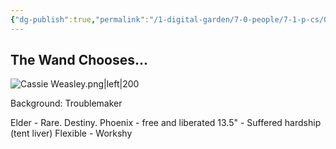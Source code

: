 ```yaml
---
{"dg-publish":true,"permalink":"/1-digital-garden/7-0-people/7-1-p-cs/07-1-3-cassia-cassie-weasley-karima-s-character/","tags":["#hufflepuff","#student","#person"]}
---
```


## The Wand Chooses...

![Cassie Weasley.png|left|200](/img/user/1%20DIGITAL%20GARDEN/Images%20&%20Banners/Cassie%20Weasley.png)

Background: Troublemaker

Elder - Rare. Destiny. 
Phoenix - free and liberated
13.5" - Suffered hardship (tent liver)
Flexible - Workshy

